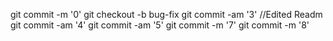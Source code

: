 git commit -m '0'
git checkout -b bug-fix
git commit -am '3'
//Edited Readm
git commit -am '4'
git commit -am '5'
git commit -m '7'
git commit -m '8'
